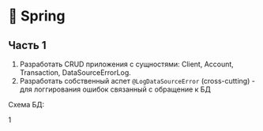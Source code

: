 # 🍃 Spring 

## Часть 1
1) Разработать CRUD приложения с сущностями: Client, Account, Transaction, DataSourceErrorLog.
2) Разработать собственный аспет `@LogDataSourceError` (cross-cutting) - для логгирования ошибок связанный с обращение к БД

Схема БД: 




1
